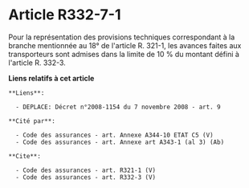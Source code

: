# Article R332-7-1

Pour la représentation des provisions techniques correspondant à la branche mentionnée au 18° de l'article R. 321-1, les
avances faites aux transporteurs sont admises dans la limite de 10 % du montant défini à l'article R. 332-3.

**Liens relatifs à cet article**

	**Liens**:

	  - DEPLACE: Décret n°2008-1154 du 7 novembre 2008 - art. 9

	**Cité par**:

	  - Code des assurances - art. Annexe A344-10 ETAT C5 (V)
	  - Code des assurances - art. Annexe art A343-1 (al 3) (Ab)

	**Cite**:

	  - Code des assurances - art. R321-1 (V)
	  - Code des assurances - art. R332-3 (V)
